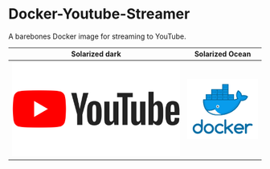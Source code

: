 # Docker-Youtube-Streamer
A barebones Docker image for streaming to YouTube.

Solarized dark             |  Solarized Ocean
:-------------------------:|:-------------------------:
![alt-text](https://github.com/MBarc/Docker-Youtube-Streamer/blob/main/YoutubeLogo.png)  |  ![alt-text](https://github.com/MBarc/Docker-Youtube-Streamer/blob/main/dockerLogo.png)


